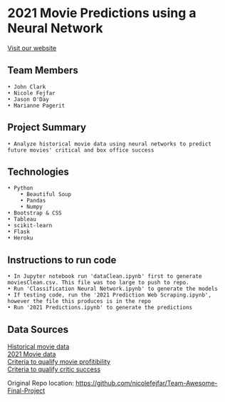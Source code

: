 #  2021 Movie Predictions using a Neural Network
[Visit our website](https://teamawesome-movies.herokuapp.com/)

## Team Members
	• John Clark
	• Nicole Fejfar
	• Jason O'Day
	• Marianne Pagerit
	
## Project Summary
	• Analyze historical movie data using neural networks to predict future movies' critical and box office success 
	
## Technologies
	• Python
		• Beautiful Soup
		• Pandas
		• Numpy
	• Bootstrap & CSS
	• Tableau
	• scikit-learn
	• Flask
	• Heroku
	
## Instructions to run code
	• In Jupyter notebook run 'dataClean.ipynb' first to generate moviesClean.csv. This file was too large to push to repo.
	• Run 'Classification Neural Network.ipynb' to generate the models
	• If testing code, run the '2021 Prediction Web Scraping.ipynb', however the file this produces is in the repo
	• Run '2021 Predictions.ipynb' to generate the predictions
	
## Data Sources
[Historical movie data](https://www.kaggle.com/stefanoleone992/imdb-extensive-dataset?select=IMDB-Movie-Data.csv)<br>
[2021 Movie data](https://www.imdb.com/list/ls070080072/)<br>
[Criteria to qualify movie profitibility](https://io9.gizmodo.com/how-much-money-does-a-movie-need-to-make-to-be-profitab-5747305)<br>
[Criteria to qualify critic success](https://www.metacritic.com/about-metascores#:~:text=Metacritic%20designates%20a%20movie%20as,section%20of%20the%20best%20cri)

Original Repo location:
https://github.com/nicolefejfar/Team-Awesome-Final-Project